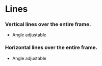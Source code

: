# Lines

### Vertical lines over the entire frame.
   - Angle adjustable

### Horizontal lines over the entire frame.
   - Angle adjustable

